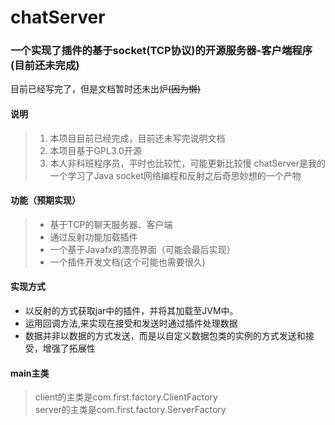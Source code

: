 # chatServer
### 一个实现了插件的基于socket(TCP协议)的开源服务器-客户端程序(目前还未完成)
目前已经写完了，但是文档暂时还未出炉~~(因为懒)~~
#### 说明
>1. 本项目目前已经完成，目前还未写完说明文档
>2. 本项目基于GPL3.0开源
>3. 本人非科班程序员，平时也比较忙，可能更新比较慢
chatServer是我的一个学习了Java socket网络编程和反射之后奇思妙想的一个产物
#### 功能（预期实现）
> * 基于TCP的聊天服务器、客户端
> * 通过反射功能加载插件
> * 一个基于Javafx的漂亮界面（可能会最后实现）
> * 一个插件开发文档(这个可能也需要很久)
#### 实现方式
* 以反射的方式获取jar中的插件，并将其加载至JVM中。  
* 运用回调方法,来实现在接受和发送时通过插件处理数据  
* 数据并非以数据的方式发送，而是以自定义数据包类的实例的方式发送和接受，增强了拓展性
#### main主类
>client的主类是com.first.factory.ClientFactory  
>server的主类是com.first.factory.ServerFactory